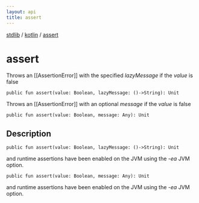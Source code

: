 ```yaml
---
layout: api
title: assert
---
```

[stdlib](../index.html) / [kotlin](index.html) / [assert](assert.html)

# assert
Throws an [[AssertionError]] with the specified *lazyMessage* if the *value* is false
```
public fun assert(value: Boolean, lazyMessage: ()->String): Unit
```
Throws an [[AssertionError]] with an optional *message* if the *value* is false
```
public fun assert(value: Boolean, message: Any): Unit
```
## Description
```
public fun assert(value: Boolean, lazyMessage: ()->String): Unit
```
and runtime assertions have been enabled on the JVM using the *-ea* JVM option.

```
public fun assert(value: Boolean, message: Any): Unit
```
and runtime assertions have been enabled on the JVM using the *-ea* JVM option.

